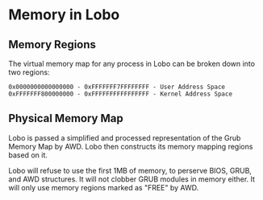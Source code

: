 # Memory in Lobo

## Memory Regions

The virtual memory map for any process in Lobo can be broken down into two regions:

```
0x0000000000000000 - 0xFFFFFFF7FFFFFFFF - User Address Space
0xFFFFFFF800000000 - 0xFFFFFFFFFFFFFFFF - Kernel Address Space
```

## Physical Memory Map

Lobo is passed a simplified and processed representation of the Grub Memory Map by AWD. Lobo then constructs its memory mapping regions based on it. 

Lobo will refuse to use the first 1MB of memory, to perserve BIOS, GRUB, and AWD structures. It will not clobber GRUB modules in memory either. It will only use memory regions marked as "FREE" by AWD.